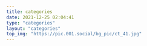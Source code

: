 ```yaml
---
title: categories
date: 2021-12-25 02:04:41
type: "categories"
layout: "categories"
top_img: "https://pic.001.social/bg_pic/ct_41.jpg"
---
```

